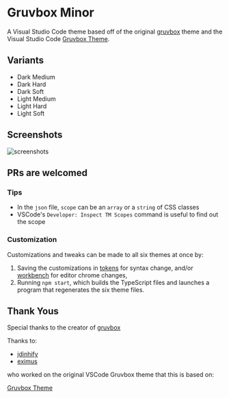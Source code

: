# Gruvbox Minor

A Visual Studio Code theme based off of the original
[gruvbox](https://github.com/morhetz/gruvbox) theme and the
Visual Studio Code
[Gruvbox Theme](https://github.com/jdinhify/vscode-theme-gruvbox).

## Variants

* Dark Medium
* Dark Hard
* Dark Soft
* Light Medium
* Light Hard
* Light Soft

## Screenshots

![screenshots](images/screenshots.jpg)

## PRs are welcomed

### Tips

* In the `json` file, `scope` can be an `array` or a `string`
  of CSS classes
* VSCode's `Developer: Inspect TM Scopes` command is useful
  to find out the scope

### Customization

Customizations and tweaks can be made to all six themes at once by:

1. Saving the customizations in [tokens](src/theme/tokens) for syntax change,
   and/or [workbench](src/theme/workbench) for editor chrome changes,
2. Running `npm start`, which builds the TypeScript files and launches a
   program that regenerates the six theme files.

## Thank Yous

Special thanks to the creator of [gruvbox](https://github.com/morhetz/gruvbox)

Thanks to:

* [jdinhify](https://github.com/jdinhify)
* [eximus](https://github.com/3ximus)

who worked on the original VSCode Gruvbox theme that this is based on:

[Gruvbox Theme](https://github.com/jdinhify/vscode-theme-gruvbox)
